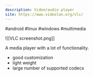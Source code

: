 ```yaml
---
description: Video/audio player
site: https://www.videolan.org/vlc/
---
```

#android #linux #windows #multimedia

![[VLC screenshot.png]]

A media player with a lot of functionality.

- good customization
- light weight
- large number of supported codecs